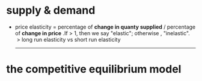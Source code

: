 # supply & demand
+ price elasticity = percentage of __change in quanty supplied__  / percentage of __change in price__ .If > 1, then we say "elastic"; otherwise , "inelastic".
  > long run elasticity vs short run elasticity
    
    
    ***
 # the competitive equilibrium model 
  

